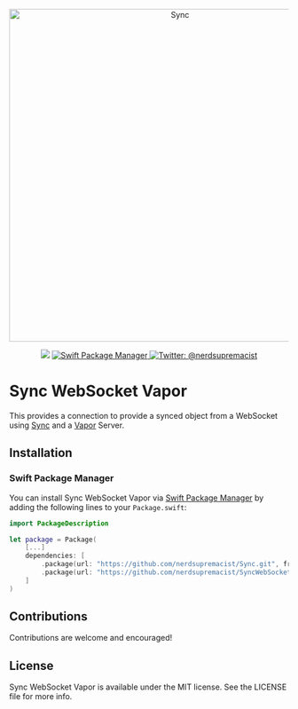 <p align="center">
    <img src="https://github.com/nerdsupremacist/Sync/raw/main/logo.png" width="600" max-width="90%" alt="Sync" />
</p>

<p align="center">
    <img src="https://img.shields.io/badge/Swift-5.5-orange.svg" />
    <a href="https://swift.org/package-manager">
        <img src="https://img.shields.io/badge/swiftpm-compatible-brightgreen.svg?style=flat" alt="Swift Package Manager" />
    </a>
    <a href="https://twitter.com/nerdsupremacist">
        <img src="https://img.shields.io/badge/twitter-@nerdsupremacist-blue.svg?style=flat" alt="Twitter: @nerdsupremacist" />
    </a>
</p>

# Sync WebSocket Vapor
This provides a connection to provide a synced object from a WebSocket using [Sync](https://github.com/nerdsupremacist/Sync) and a [Vapor](https://vapor.codes) Server.

## Installation
### Swift Package Manager

You can install Sync WebSocket Vapor via [Swift Package Manager](https://swift.org/package-manager/) by adding the following lines to your `Package.swift`:

```swift
import PackageDescription

let package = Package(
    [...]
    dependencies: [
        .package(url: "https://github.com/nerdsupremacist/Sync.git", from: "0.1.0"),
        .package(url: "https://github.com/nerdsupremacist/SyncWebSocketVapor.git", from: "0.1.0"),
    ]
)
```

## Contributions
Contributions are welcome and encouraged!

## License
Sync WebSocket Vapor is available under the MIT license. See the LICENSE file for more info.

